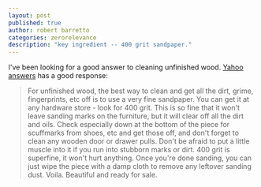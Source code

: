 ```yaml
---
layout: post
published: true
author: robert barretto
categories: zerorelevance
description: "key ingredient -- 400 grit sandpaper."
---
```


I've been looking for a good answer to cleaning unfinished wood.
[Yahoo answers](https://answers.yahoo.com/question/index?qid=20091129101828AAyhO4F) has a good response:

> For unfinished wood, the best way to clean and get all the dirt, grime, fingerprints, etc off is to use a very fine sandpaper. You can get it at any hardware store - look for 400 grit. This is so fine that it won't leave sanding marks on the furniture, but it will clear off all the dirt and oils. Check especially down at the bottom of the piece for scuffmarks from shoes, etc and get those off, and don't forget to clean any wooden door or drawer pulls. Don't be afraid to put a little muscle into it if you run into stubborn marks or dirt. 400 grit is superfine, it won't hurt anything. Once you're done sanding, you can just wipe the piece with a damp cloth to remove any leftover sanding dust. Voila. Beautiful and ready for sale.
